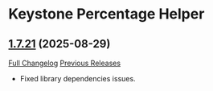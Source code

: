 # Keystone Percentage Helper

## [1.7.21](https://github.com/ZelionGG/KeystonePercentageHelper/releases/tag/1.7.21) (2025-08-29)

[Full Changelog](https://github.com/ZelionGG/KeystonePercentageHelper/compare/1.7.2...1.7.21) [Previous Releases](https://github.com/ZelionGG/KeystonePercentageHelper/releases)

- Fixed library dependencies issues.